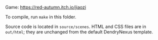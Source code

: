 Game: https://red-autumn.itch.io/jiaozi

To compile, run `make` in this folder.

Source code is located in `source/scenes`. HTML and CSS files are in `out/html`; they are unchanged from the default DendryNexus template.
